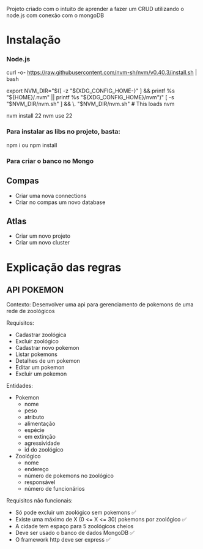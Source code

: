 Projeto criado com o intuito de aprender a fazer um CRUD utilizando o node.js com conexão com o mongoDB

# Instalação

### Node.js 
curl -o- https://raw.githubusercontent.com/nvm-sh/nvm/v0.40.3/install.sh | bash

export NVM_DIR="$([ -z "${XDG_CONFIG_HOME-}" ] && printf %s "${HOME}/.nvm" || printf %s "${XDG_CONFIG_HOME}/nvm")"
[ -s "$NVM_DIR/nvm.sh" ] && \. "$NVM_DIR/nvm.sh" # This loads nvm

nvm install 22
nvm use 22

### Para instalar as libs no projeto, basta: 
npm i ou npm install

### Para criar o banco no Mongo
## Compas
- Criar uma nova connections
- Criar no compas um novo database

## Atlas
- Criar um novo projeto
- Criar um novo cluster

# Explicação das regras
## API POKEMON
Contexto: Desenvolver uma api para gerenciamento de pokemons de uma rede de zoológicos

Requisitos: 
- Cadastrar zoológica
- Excluir zoológico
- Cadastrar novo pokemon
- Listar pokemons
- Detalhes de um pokemon
- Editar um pokemon
- Excluir um pokemon

Entidades: 
* Pokemon
  - nome
  - peso
  - atributo
  - alimentação
  - espécie
  - em extinção
  - agressividade
  - id do zoológico
* Zoológico
  - nome
  - endereço
  - número de pokemons no zoológico
  - responsável
  - número de funcionários
  
Requisitos não funcionais: 
- Só pode excluir um zoológico sem pokemons ✅
- Existe uma máximo de X (0 <= X <= 30) pokemons por zoológico ✅
- A cidade tem espaço para 5 zoológicos cheios
- Deve ser usado o banco de dados MongoDB ✅
- O framework http deve ser express ✅